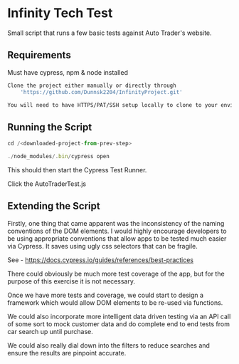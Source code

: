 # Infinity Tech Test

Small script that runs a few basic tests against Auto Trader's website.

## Requirements

Must have cypress, npm & node installed

```bash
Clone the project either manually or directly through
    'https://github.com/Dunnsk2204/InfinityProject.git'

You will need to have HTTPS/PAT/SSH setup locally to clone to your environment
```

## Running the Script

```javascript
cd /<downloaded-project-from-prev-step>

./node_modules/.bin/cypress open
```

This should then start the Cypress Test Runner.

Click the AutoTraderTest.js

## Extending the Script

Firstly, one thing that came apparent was the inconsistency of the naming conventions of the DOM elements. I would highly encourage developers to be using appropriate conventions that allow apps to be tested much easier via Cypress. It saves using ugly css selectors that can be fragile.

See - https://docs.cypress.io/guides/references/best-practices

There could obviously be much more test coverage of the app, but for the purpose of this exercise it is not necessary.

Once we have more tests and coverage, we could start to design a framework which would allow DOM elements to be re-used via functions.

We could also incorporate more intelligent data driven testing via an API call of some sort to mock customer data and do complete end to end tests from car search up until purchase.

We could also really dial down into the filters to reduce searches and ensure the results are pinpoint accurate.
